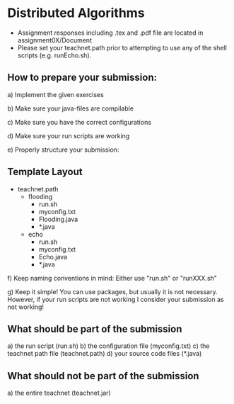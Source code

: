 # Distributed Algorithms
* Assignment responses including .tex and .pdf file are located in assignment0X/Document
* Please set your teachnet.path prior to attempting to use any of the shell scripts (e.g. runEcho.sh).

## How to prepare your submission:

a) Implement the given exercises

b) Make sure your java-files are compilable

c) Make sure you have the correct configurations

d) Make sure your run scripts are working

e) Properly structure your submission:

## Template Layout
+ teachnet.path
  + flooding
    + run.sh
	+ myconfig.txt
	+ Flooding.java
	+ *.java
  + echo
	+ run.sh
	+ myconfig.txt
	+ Echo.java
	+ *.java

f) Keep naming conventions in mind:
Either use "run.sh" or "runXXX.sh"

g) Keep it simple!
You can use packages, but usually it is not
necessary. However, if your run scripts
are not working I consider your submission
as not working!


## What should be part of the submission
a) the run script (run.sh)
b) the configuration file (myconfig.txt)
c) the teachnet path file (teachnet.path)
d) your source code files (*.java)


## What should not be part of the submission
a) the entire teachnet (teachnet.jar)
